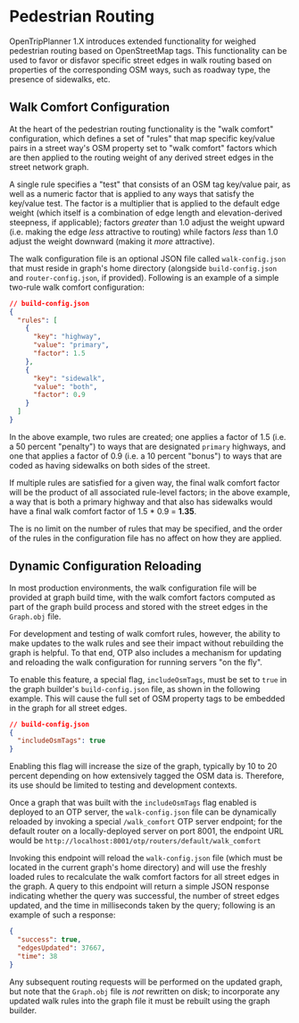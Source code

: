 # Pedestrian Routing

OpenTripPlanner 1.X introduces extended functionality for weighed pedestrian routing based on OpenStreetMap tags. This functionality can be used to favor or disfavor specific street edges in walk routing based on properties of the corresponding OSM ways, such as roadway type, the presence of sidewalks, etc.

## Walk Comfort Configuration

At the heart of the pedestrian routing functionality is the "walk comfort" configuration, which defines a set of "rules" that map specific key/value pairs in a street way's OSM property set to "walk comfort" factors which are then applied to the routing weight of any derived street edges in the street network graph.

A single rule specifies a "test" that consists of an OSM tag key/value pair, as well as a numeric factor that is applied to any ways that satisfy the key/value test. The factor is a multiplier that is applied to the default edge weight (which itself is a combination of edge length and elevation-derived steepness, if applicable); factors *greater* than 1.0 adjust the weight upward (i.e. making the edge *less* attractive to routing) while factors *less* than 1.0 adjust the weight downward (making it *more* attractive).

The walk configuration file is an optional JSON file called `walk-config.json` that must reside in graph's home directory (alongside `build-config.json` and `router-config.json`, if provided). Following is an example of a simple two-rule walk comfort configuration:

```JSON
// build-config.json
{
  "rules": [
    {
      "key": "highway",
      "value": "primary",
      "factor": 1.5
    },
    {
      "key": "sidewalk",
      "value": "both",
      "factor": 0.9
    }
  ]
}
```

In the above example, two rules are created; one applies a factor of 1.5 (i.e. a 50 percent "penalty") to ways that are designated `primary` highways, and one that applies a factor of 0.9 (i.e. a 10 percent "bonus") to ways that are coded as having sidewalks on both sides of the street.

If multiple rules are satisfied for a given way, the final walk comfort factor will be the product of all associated rule-level factors; in the above example, a way that is both a primary highway and that also has sidewalks would have a final walk comfort factor of 1.5 * 0.9 = __1.35__.

The is no limit on the number of rules that may be specified, and the order of the rules in the configuration file has no affect on how they are applied.

## Dynamic Configuration Reloading

In most production environments, the walk configuration file will be provided at graph build time, with the walk comfort factors computed as part of the graph build process and stored with the street edges in the `Graph.obj` file.

For development and testing of walk comfort rules, however, the ability to make updates to the walk rules and see their impact without rebuilding the graph is helpful. To that end, OTP also includes a mechanism for updating and reloading the walk configuration for running servers "on the fly".

To enable this feature, a special flag, `includeOsmTags`, must be set to `true` in the graph builder's `build-config.json` file, as shown in the following example. This will cause the full set of OSM property tags to be embedded in the graph for all street edges.

```JSON
// build-config.json
{
  "includeOsmTags": true
}
```

Enabling this flag will increase the size of the graph, typically by 10 to 20 percent depending on how extensively tagged the OSM data is. Therefore, its use should be limited to testing and development contexts.

Once a graph that was built with the `includeOsmTags` flag enabled is deployed to an OTP server, the `walk-config.json` file can be dynamically reloaded by invoking a special `/walk_comfort` OTP server endpoint; for the default router on a locally-deployed server on port 8001, the endpoint URL would be `http://localhost:8001/otp/routers/default/walk_comfort`

Invoking this endpoint will reload the `walk-config.json` file (which must be located in the current graph's home directory) and will use the freshly loaded rules to recalculate the walk comfort factors for all street edges in the graph. A query to this endpoint will return a simple JSON response indicating whether the query was successful, the number of street edges updated, and the time in milliseconds taken by the query; following is an example of such a response:

```JSON
{
  "success": true,
  "edgesUpdated": 37667,
  "time": 38
}
```

Any subsequent routing requests will be performed on the updated graph, but note that the `Graph.obj` file is *not* rewritten on disk; to incorporate any updated walk rules into the graph file it must be rebuilt using the graph builder.
